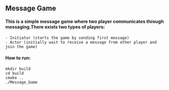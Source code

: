 ## Message Game
#### This is a simple message game where two player communicates through messaging.There exists two types of players:
    - Initiator (starts the game by sending first message)
    - Actor (initially wait to receive a message from other player and join the game)

#### How to run:

```
mkdir build
cd build
cmake ..
./Message_Game
```



